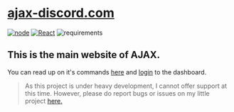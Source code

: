 # [ajax-discord.com](https://ajax-discord.com/)

[![node](https://img.shields.io/badge/Node.js-v.12.X-brightgreen)](https://nodejs.org)
[![React](https://img.shields.io/badge/REACT-v.16-blue)](https://reactjs.org/)
![requirements](https://img.shields.io/badge/requirements-up%20to%20date-brightgreen)

## This is the main website of AJAX.
You can read up on it's commands [here](https://ajax-discord.com/commands) and [login](https://ajax-discord.com/login) to the dashboard.

> As this project is under heavy development, I cannot offer support at this time.  However, please do report bugs or issues on my little project [here.](https://github.com/Worthy-Alpaca/react-ajax.com/issues)